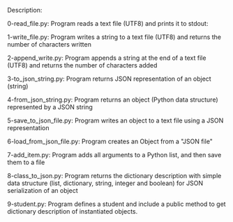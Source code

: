 Description:

0-read_file.py: Program reads a text file (UTF8) and prints it to stdout:

1-write_file.py: Program writes a string to a text file (UTF8) and returns the number of characters written

2-append_write.py: Program appends a string at the end of a text file (UTF8) and returns the number of characters added

3-to_json_string.py: Program returns JSON representation of an object (string)

4-from_json_string.py: Program returns an object (Python data structure) represented by a JSON string

5-save_to_json_file.py: Program writes an object to a text file using a JSON representation

6-load_from_json_file.py: Program creates an Object from a "JSON file"

7-add_item.py: Program adds all arguments to a Python list, and then save them to a file

8-class_to_json.py: Program returns the dictionary description with simple data structure (list, dictionary, string, integer and boolean) for JSON serialization of an object

9-student.py: Program defines a student and include a public method to get dictionary description of instantiated objects.

